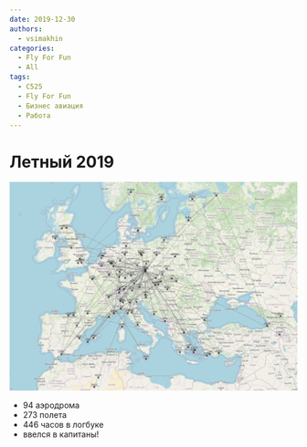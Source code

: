 ```yaml
---
date: 2019-12-30
authors:
  - vsimakhin
categories:
  - Fly For Fun
  - All
tags:
  - C525
  - Fly For Fun
  - Бизнес авиация
  - Работа
---
```


# Летный 2019

![](flights2019.png)

- 94 аэродрома
- 273 полета
- 446 часов в логбуке
- ввелся в капитаны!